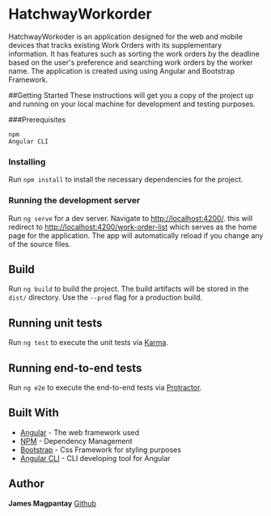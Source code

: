 # HatchwayWorkorder

HatchwayWorkoder is an application designed for the web and mobile devices that tracks existing Work Orders with its supplementary information.
It has features such as sorting the work orders by the deadline based on the user's preference and searching work orders by the worker name.
The application is created using using Angular and Bootstrap Framework.

##Getting Started
These instructions will get you a copy of the project up and running on your local machine for development and testing purposes. 

###Prerequisites
```
npm
Angular CLI
```

### Installing

Run `npm install` to install the necessary dependencies for the project.

### Running the development server

Run `ng serve` for a dev server. Navigate to [http://localhost:4200/](http://localhost:4200/). 
this will redirect to [http://localhost:4200/work-order-list](http://localhost:4200/work-order-list) which serves as the home page for the application.
The app will automatically reload if you change any of the source files.

## Build

Run `ng build` to build the project. The build artifacts will be stored in the `dist/` directory. Use the `--prod` flag for a production build.

## Running unit tests

Run `ng test` to execute the unit tests via [Karma](https://karma-runner.github.io).

## Running end-to-end tests

Run `ng e2e` to execute the end-to-end tests via [Protractor](http://www.protractortest.org/).

## Built With

* [Angular](https://angular.io/) - The web framework used
* [NPM](https://www.npmjs.com/) - Dependency Management
* [Bootstrap](https://getbootstrap.com/) - Css Framework for styling purposes
* [Angular CLI](https://cli.angular.io/) - CLI developing tool for Angular
## Author

**James Magpantay** [Github](https://github.com/saywhatjames)

